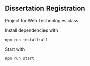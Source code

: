 ## Dissertation Registration

Project for Web Technologies class

Install dependencies with
```
npm run install:all
```

Start with
```
npm run start
```
